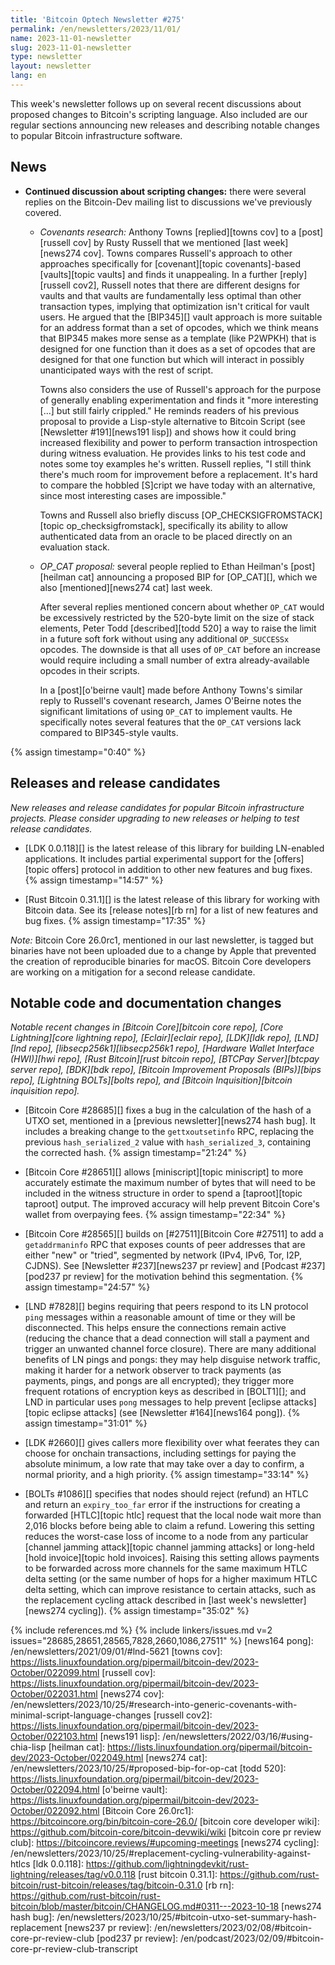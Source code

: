 ```yaml
---
title: 'Bitcoin Optech Newsletter #275'
permalink: /en/newsletters/2023/11/01/
name: 2023-11-01-newsletter
slug: 2023-11-01-newsletter
type: newsletter
layout: newsletter
lang: en
---
```

This week's newsletter follows up on several recent discussions about
proposed changes to Bitcoin's scripting language.  Also included are our
regular sections announcing new releases and describing notable changes
to popular Bitcoin infrastructure software.

## News

- **Continued discussion about scripting changes:** there were several
  replies on the Bitcoin-Dev mailing list to discussions we've
  previously covered.

    - *Covenants research:* Anthony Towns [replied][towns cov] to a
      [post][russell cov] by Rusty Russell that we mentioned [last
      week][news274 cov].  Towns compares Russell's approach to other
      approaches specifically for [covenant][topic covenants]-based
      [vaults][topic vaults] and finds it unappealing.  In a further
      [reply][russell cov2], Russell notes that there are different designs
      for vaults and that vaults are fundamentally less optimal than
      other transaction types, implying that optimization isn't
      critical for vault users.  He argued that the [BIP345][] vault
      approach is more suitable for an address format than a set of
      opcodes, which we think means that BIP345 makes more sense as a
      template (like P2WPKH) that is designed for one function than it
      does as a set of opcodes that are designed for that one function
      but which will interact in possibly unanticipated ways with the
      rest of script.

      Towns also considers the use of Russell's approach for the purpose
      of generally enabling experimentation and finds it "more
      interesting [...] but still fairly crippled."  He reminds
      readers of his previous proposal to provide a Lisp-style
      alternative to Bitcoin Script (see [Newsletter #191][news191
      lisp]) and shows how it could bring increased flexibility and
      power to perform transaction introspection during witness
      evaluation.  He provides links to his test code and notes some toy
      examples he's written.  Russell replies, "I still think there's
      much room for improvement before a replacement.  It's hard to
      compare the hobbled [S]cript we have today with an alternative,
      since most interesting cases are impossible."

      Towns and Russell also briefly discuss
      [OP_CHECKSIGFROMSTACK][topic op_checksigfromstack], specifically
      its ability to allow authenticated data from an oracle to be
      placed directly on an evaluation stack.

    - *OP_CAT proposal:* several people replied to Ethan Heilman's
      [post][heilman cat] announcing a proposed BIP for [OP_CAT][],
      which we also [mentioned][news274 cat] last week.

      After several replies mentioned concern about whether `OP_CAT`
      would be excessively restricted by the 520-byte limit on the size
      of stack elements, Peter Todd [described][todd 520] a way to raise the
      limit in a future soft fork without using any additional
      `OP_SUCCESSx` opcodes.  The downside is that all uses of `OP_CAT`
      before an increase would require including a small number of extra
      already-available opcodes in their scripts.

      In a [post][o'beirne vault] made before Anthony Towns's similar
      reply to Russell's covenant research, James O'Beirne notes the
      significant limitations of using `OP_CAT` to implement vaults.  He
      specifically notes several features that the `OP_CAT` versions
      lack compared to BIP345-style vaults.

{% assign timestamp="0:40" %}

## Releases and release candidates

*New releases and release candidates for popular Bitcoin infrastructure
projects.  Please consider upgrading to new releases or helping to test
release candidates.*

- [LDK 0.0.118][] is the latest release of this library for building
  LN-enabled applications.  It includes partial experimental support for
  the [offers][topic offers] protocol in addition to other new features
  and bug fixes. {% assign timestamp="14:57" %}

- [Rust Bitcoin 0.31.1][] is the latest release of this library for
  working with Bitcoin data.  See its [release notes][rb rn] for a list
  of new features and bug fixes. {% assign timestamp="17:35" %}

_Note:_ Bitcoin Core 26.0rc1, mentioned in our last newsletter, is
tagged but binaries have not been uploaded due to a change by Apple that
prevented the creation of reproducible binaries for macOS.  Bitcoin Core
developers are working on a mitigation for a second release candidate.

## Notable code and documentation changes

*Notable recent changes in [Bitcoin Core][bitcoin core repo], [Core
Lightning][core lightning repo], [Eclair][eclair repo], [LDK][ldk repo],
[LND][lnd repo], [libsecp256k1][libsecp256k1 repo], [Hardware Wallet
Interface (HWI)][hwi repo], [Rust Bitcoin][rust bitcoin repo], [BTCPay
Server][btcpay server repo], [BDK][bdk repo], [Bitcoin Improvement
Proposals (BIPs)][bips repo], [Lightning BOLTs][bolts repo], and
[Bitcoin Inquisition][bitcoin inquisition repo].*

- [Bitcoin Core #28685][] fixes a bug in the calculation of the hash
  of a UTXO set, mentioned in a [previous newsletter][news274 hash
  bug]. It includes a breaking change to the `gettxoutsetinfo` RPC,
  replacing the previous `hash_serialized_2` value with
  `hash_serialized_3`, containing the corrected hash. {% assign timestamp="21:24" %}

- [Bitcoin Core #28651][] allows [miniscript][topic miniscript] to more
  accurately estimate the maximum number of bytes that will need to be
  included in the witness structure in order to spend a [taproot][topic
  taproot] output.  The improved accuracy will help prevent Bitcoin
  Core's wallet from overpaying fees. {% assign timestamp="22:34" %}

- [Bitcoin Core #28565][] builds on [#27511][Bitcoin Core #27511] to add a
  `getaddrmaninfo` RPC that exposes counts of peer addresses that are either "new"
  or "tried", segmented by network (IPv4, IPv6, Tor, I2P, CJDNS). See
  [Newsletter #237][news237 pr review] and [Podcast #237][pod237 pr review] for
  the motivation behind this segmentation. {% assign timestamp="24:57" %}

- [LND #7828][] begins requiring that peers respond to its LN protocol `ping`
  messages within a reasonable amount of time or they will be
  disconnected.  This helps ensure the connections remain active
  (reducing the chance that a dead connection will stall a payment and
  trigger an unwanted channel force closure).  There are many additional
  benefits of LN pings and pongs: they may help disguise network
  traffic, making it harder for a network observer to track payments (as
  payments, pings, and pongs are all encrypted); they trigger more
  frequent rotations of encryption keys as described in [BOLT1][]; and
  LND in particular uses `pong` messages to help prevent [eclipse
  attacks][topic eclipse attacks] (see [Newsletter #164][news164 pong]). {% assign timestamp="31:01" %}

- [LDK #2660][] gives callers more flexibility over what feerates they
  can choose for onchain transactions, including settings for paying the
  absolute minimum, a low rate that may take over a day to confirm, a
  normal priority, and a high priority. {% assign timestamp="33:14" %}

- [BOLTs #1086][] specifies that nodes should reject (refund) an HTLC
  and return an `expiry_too_far` error if the instructions for creating
  a forwarded [HTLC][topic htlc] request that the local node wait more
  than 2,016 blocks before being able to claim a refund.  Lowering this
  setting reduces the worst-case loss of income to a node from any
  particular [channel jamming attack][topic channel jamming attacks] or
  long-held [hold invoice][topic hold invoices].  Raising this setting
  allows payments to be forwarded across more channels for the same
  maximum HTLC delta setting (or the same number of hops for a higher
  maximum HTLC delta setting, which can improve resistance to certain
  attacks, such as the replacement cycling attack described in [last
  week's newsletter][news274 cycling]). {% assign timestamp="35:02" %}

{% include references.md %}
{% include linkers/issues.md v=2 issues="28685,28651,28565,7828,2660,1086,27511" %}
[news164 pong]: /en/newsletters/2021/09/01/#lnd-5621
[towns cov]: https://lists.linuxfoundation.org/pipermail/bitcoin-dev/2023-October/022099.html
[russell cov]: https://lists.linuxfoundation.org/pipermail/bitcoin-dev/2023-October/022031.html
[news274 cov]: /en/newsletters/2023/10/25/#research-into-generic-covenants-with-minimal-script-language-changes
[russell cov2]: https://lists.linuxfoundation.org/pipermail/bitcoin-dev/2023-October/022103.html
[news191 lisp]: /en/newsletters/2022/03/16/#using-chia-lisp
[heilman cat]: https://lists.linuxfoundation.org/pipermail/bitcoin-dev/2023-October/022049.html
[news274 cat]: /en/newsletters/2023/10/25/#proposed-bip-for-op-cat
[todd 520]: https://lists.linuxfoundation.org/pipermail/bitcoin-dev/2023-October/022094.html
[o'beirne vault]: https://lists.linuxfoundation.org/pipermail/bitcoin-dev/2023-October/022092.html
[Bitcoin Core 26.0rc1]: https://bitcoincore.org/bin/bitcoin-core-26.0/
[bitcoin core developer wiki]: https://github.com/bitcoin-core/bitcoin-devwiki/wiki
[bitcoin core pr review club]: https://bitcoincore.reviews/#upcoming-meetings
[news274 cycling]: /en/newsletters/2023/10/25/#replacement-cycling-vulnerability-against-htlcs
[ldk 0.0.118]: https://github.com/lightningdevkit/rust-lightning/releases/tag/v0.0.118
[rust bitcoin 0.31.1]: https://github.com/rust-bitcoin/rust-bitcoin/releases/tag/bitcoin-0.31.0
[rb rn]: https://github.com/rust-bitcoin/rust-bitcoin/blob/master/bitcoin/CHANGELOG.md#0311---2023-10-18
[news274 hash bug]: /en/newsletters/2023/10/25/#bitcoin-utxo-set-summary-hash-replacement
[news237 pr review]: /en/newsletters/2023/02/08/#bitcoin-core-pr-review-club
[pod237 pr review]: /en/podcast/2023/02/09/#bitcoin-core-pr-review-club-transcript
